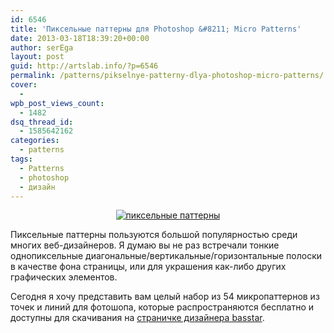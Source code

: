 ```yaml
---
id: 6546
title: 'Пиксельные паттерны для Photoshop &#8211; Micro Patterns'
date: 2013-03-18T18:39:20+00:00
author: serEga
layout: post
guid: http://artslab.info/?p=6546
permalink: /patterns/pikselnye-patterny-dlya-photoshop-micro-patterns/
cover:
  -
wpb_post_views_count:
  - 1482
dsq_thread_id:
  - 1585642162
categories:
  - patterns
tags:
  - Patterns
  - photoshop
  - дизайн
---
```

<center>
  <a href="{{site.img_cdn}}/micro_mozaiki.jpg"><img src="{{site.img_cdn}}/micro_mozaiki-300x300.jpg" alt="пиксельные паттерны" class="aligncenter size-medium wp-image-6547" srcset="{{site.img_cdn}}/micro_mozaiki-300x300.jpg 300w, {{site.img_cdn}}/micro_mozaiki-100x100.jpg 100w, {{site.img_cdn}}/micro_mozaiki-150x150.jpg 150w, {{site.img_cdn}}/micro_mozaiki.jpg 500w" sizes="(max-width: 300px) 100vw, 300px" /></a>
</center>

Пиксельные паттерны пользуются большой популярностью среди многих веб-дизайнеров. Я думаю вы не раз встречали тонкие однопиксельные диагональные/вертикальные/горизонтальные полоски в качестве фона страницы, или для украшения как-либо других графических элементов.

Сегодня я хочу представить вам целый набор из 54 микропаттернов из точек и линий для фотошопа, которые распространяются бесплатно и доступны для скачивания на [страничке дизайнера basstar](http://basstar.deviantart.com/art/Micro-Patterns-74512283).